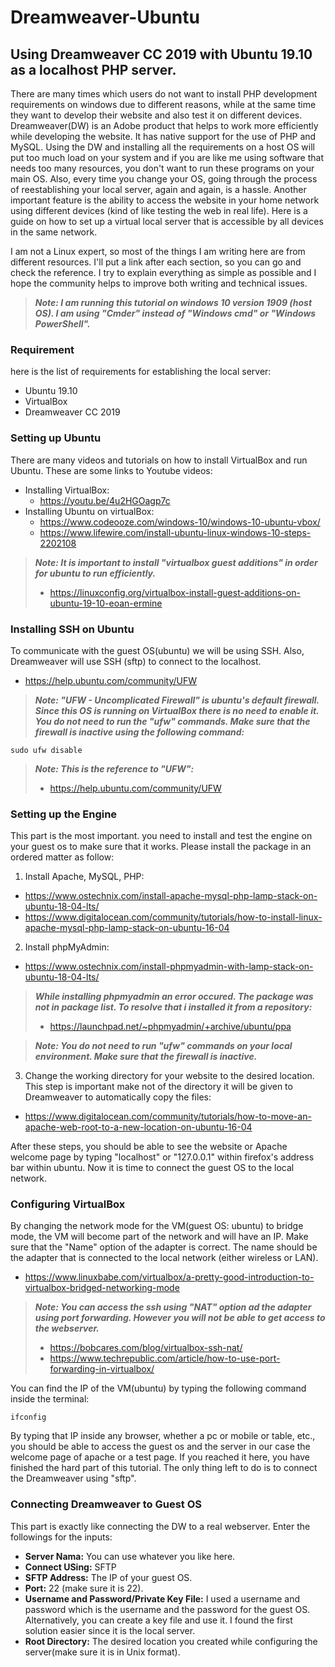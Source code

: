 # Dreamweaver-Ubuntu
## Using Dreamweaver CC 2019 with Ubuntu 19.10 as a localhost PHP server.

There are many times which users do not want to install PHP development requirements on windows due to different reasons, while at the same time they want to develop their website and also test it on different devices. Dreamweaver(DW) is an Adobe product that helps to work more efficiently while developing the website. It has native support for the use of PHP and MySQL. Using the DW and installing all the requirements on a host OS will put too much load on your system and if you are like me using software that needs too many resources, you don't want to run these programs on your main OS. Also, every time you change your OS, going through the process of reestablishing your local server, again and again, is a hassle. Another important feature is the ability to access the website in your home network using different devices (kind of like testing the web in real life). Here is a guide on how to set up a virtual local server that is accessible by all devices in the same network.

I am not a Linux expert, so most of the things I am writing here are from different resources. I'll put a link after each section, so you can go and check the reference. I try to explain everything as simple as possible and I hope the community helps to improve both writing and technical issues.

>*__Note: I am running this tutorial on windows 10 version 1909 (host OS). I am using "Cmder" instead of "Windows cmd" or "Windows PowerShell".__*

### Requirement

here is the list of requirements for establishing the local server:
* Ubuntu 19.10
* VirtualBox
* Dreamweaver CC 2019


### Setting up Ubuntu

There are many videos and tutorials on how to install VirtualBox and run Ubuntu. These are some links to Youtube videos:
* Installing VirtualBox: 
  * https://youtu.be/4u2HGOagp7c
* Installing Ubuntu on virtualBox: 
  * https://www.codeooze.com/windows-10/windows-10-ubuntu-vbox/
  * https://www.lifewire.com/install-ubuntu-linux-windows-10-steps-2202108
  
  
>*__Note: It is important to install "virtualbox guest additions" in order for ubuntu to run efficiently.__*
>* https://linuxconfig.org/virtualbox-install-guest-additions-on-ubuntu-19-10-eoan-ermine


### Installing SSH on Ubuntu

To communicate with the guest OS(ubuntu) we will be using SSH. Also, Dreamweaver will use SSH (sftp) to connect to the localhost.
* https://help.ubuntu.com/community/UFW

>*__Note: "UFW - Uncomplicated Firewall" is ubuntu's default firewall. Since this OS is running on VirtualBox there is no need to enable it. You do not need to run the "ufw" commands. Make sure that the firewall is inactive using the following command:__*
```
sudo ufw disable
```
>*__Note: This is the reference to "UFW":__*
>* https://help.ubuntu.com/community/UFW

### Setting up the Engine

This part is the most important. you need to install and test the engine on your guest os to make sure that it works. Please install the package in an ordered matter as follow:

1. Install Apache, MySQL, PHP: 
* https://www.ostechnix.com/install-apache-mysql-php-lamp-stack-on-ubuntu-18-04-lts/
* https://www.digitalocean.com/community/tutorials/how-to-install-linux-apache-mysql-php-lamp-stack-on-ubuntu-16-04
 
2. Install phpMyAdmin: 
* https://www.ostechnix.com/install-phpmyadmin-with-lamp-stack-on-ubuntu-18-04-lts/

>*__While installing phpmyadmin an error occured. The package was not in package list. To resolve that i installed it from a repository:__*
>* https://launchpad.net/~phpmyadmin/+archive/ubuntu/ppa

>*__Note: You do not need to run "ufw" commands on your local environment. Make sure that the firewall is inactive.__*

3. Change the working directory for your website to the desired location. This step is important make not of the directory it will be given to Dreamweaver to automatically copy the files:
* https://www.digitalocean.com/community/tutorials/how-to-move-an-apache-web-root-to-a-new-location-on-ubuntu-16-04

After these steps, you should be able to see the website or Apache welcome page by typing "localhost" or "127.0.0.1" within firefox's address bar within ubuntu. Now it is time to connect the guest OS to the local network.

### Configuring VirtualBox

By changing the network mode for the VM(guest OS: ubuntu) to bridge mode, the VM will become part of the network and will have an IP. Make sure that the "Name" option of the adapter is correct. The name should be the adapter that is connected to the local network (either wireless or LAN). 
* https://www.linuxbabe.com/virtualbox/a-pretty-good-introduction-to-virtualbox-bridged-networking-mode
>*__Note: You can access the ssh using "NAT" option ad the adapter using port forwarding. However you will not be able to get access to the webserver.__*
>* https://bobcares.com/blog/virtualbox-ssh-nat/
>* https://www.techrepublic.com/article/how-to-use-port-forwarding-in-virtualbox/

You can find the IP of the VM(ubuntu) by typing the following command inside the terminal:
```
ifconfig
```
By typing that IP inside any browser, whether a pc or mobile or table, etc., you should be able to access the guest os and the server in our case the welcome page of apache or a test page. If you reached it here, you have finished the hard part of this tutorial. The only thing left to do is to connect the Dreamweaver using "sftp".

### Connecting Dreamweaver to Guest OS

This part is exactly like connecting the DW to a real webserver. Enter the followings for the inputs:
* **Server Nama:** You can use whatever you like here.
* **Connect USing:** SFTP
* **SFTP Address:** The IP of your guest OS.
* **Port:** 22 (make sure it is 22).
* **Username and Password/Private Key File:** I used a username and password which is the username and the password for the guest OS. Alternatively, you can create a key file and use it. I found the first solution easier since it is the local server.
* **Root Directory:** The desired location you created while configuring the server(make sure it is in Unix format).

